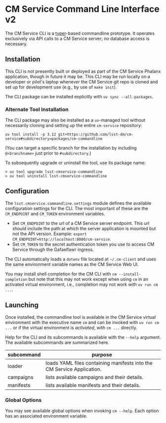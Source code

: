 # CM Service Command Line Interface v2
The CM Service CLI is a [typer](https://typer.tiangolo.com)-based commandline prototype.
It operates exclusively via API calls to a CM Service server; no database access is necessary.

## Installation
This CLI is not presently built or deployed as part of the CM Service Phalanx application, though in future it may be.
This CLI may be run locally on a developer or pilot's laptop whenever the CM Service git repo is cloned and set up for development use (e.g., by use of `make init`).

The CLI package can be installed explicitly with `uv sync --all-packages`.

### Alternate Tool Installation
The CLI package may also be installed as a `uv`-managed tool without necessarily cloning and setting up the entire `cm-service` repository:

`uv tool install -p 3.12 git+https://github.com/lsst-dm/cm-service#subdirectory=packages/cm-commandline`

(You can target a specific branch for the installation by including `@<branchname>` just prior to `#subdirectory`.)

To subsequently upgrade or uninstall the tool, use its package name:

```
> uv tool upgrade lsst-cmservice-commandline
> uv tool uninstall lsst-cmservice-commandline
```

## Configuration
The `lsst.cmservice.commandline.settings` module defines the available configuration settings for the CLI.
The most important of these are the `CM_ENDPOINT` and `CM_TOKEN` environment variables.

- Set `CM_ENDPOINT` to the url of a CM Service server endpoint. This url should include the path at which the server application is mounted but not the API version. Example: `export CM_ENDPOINT=http://localhost:8080/cm-service`.
- Set `CM_TOKEN` to the secret authentication token you use to access CM Service through the Gafaelfawr ingress.

The CLI automatically loads a `dotenv` file located at `~/.cm-client` and uses the same environment variable names
as the CM Service Web UI.

You may install shell completion for the CM CLI with `cm --install-completion` but note that this may not work except when using `cm` in an activated virtual environment, i.e., completion may not work with `uv run cm ...`.

## Launching
Once installed, the commandline tool is available in the CM Service virtual environment with the executive name `cm` and can be invoked with `uv run cm ...` or if the virtual environment is *activated*, with `cm ...` directly.

Help for the CLI and its subcommands is available with the `--help` argument. The available subcommands are summarized here.

| subcommand | purpose |
| ---------- | ------- |
| loader     | loads YAML files containing manifests into the CM Service Application. |
| campaigns  | lists available campaigns and their details. |
| manifests  | lists available manifests and their details. |

### Global Options
You may see available global options when invoking `cm --help`. Each option has an associated environment variable.
